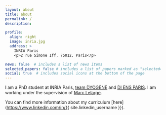 ```yaml
---
layout: about
title: about
permalink: /
description:

profile:
  align: right
  image: inria.jpg
  address: >
    INRIA Paris
    <p>2 rue Simone Iff, 75012, Paris</p>

news: false  # includes a list of news items
selected_papers: false # includes a list of papers marked as "selected={true}"
social: true  # includes social icons at the bottom of the page
---
```


I am a PhD student at INRIA Paris, [team DYOGENE](https://www.di.ens.fr/dyogene/) and [DI ENS PARIS](https://www.di.ens.fr/).
I am working under the supervision of [Marc Lelarge](https://www.di.ens.fr/~lelarge/).

You can find more information about my curriculum [here](https://www.linkedin.com/in/{{ site.linkedin_username }}).
